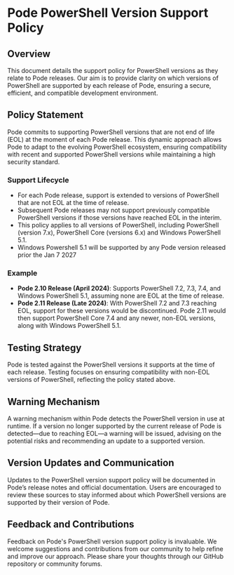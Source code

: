 # Pode PowerShell Version Support Policy

## Overview
This document details the support policy for PowerShell versions as they relate to Pode releases. Our aim is to provide clarity on which versions of PowerShell are supported by each release of Pode, ensuring a secure, efficient, and compatible development environment.

## Policy Statement
Pode commits to supporting PowerShell versions that are not end of life (EOL) at the moment of each Pode release. This dynamic approach allows Pode to adapt to the evolving PowerShell ecosystem, ensuring compatibility with recent and supported PowerShell versions while maintaining a high security standard.

### Support Lifecycle
- For each Pode release, support is extended to versions of PowerShell that are not EOL at the time of release.
- Subsequent Pode releases may not support previously compatible PowerShell versions if those versions have reached EOL in the interim.
- This policy applies to all versions of PowerShell, including PowerShell (version 7.x), PowerShell Core (versions 6.x) and Windows PowerShell 5.1.
- Windows Powershell 5.1 will be supported by any Pode version released prior the Jan 7 2027

### Example
- **Pode 2.10 Release (April 2024)**: Supports PowerShell 7.2, 7.3, 7.4, and Windows PowerShell 5.1, assuming none are EOL at the time of release.
- **Pode 2.11 Release (Late 2024)**: With PowerShell 7.2 and 7.3 reaching EOL, support for these versions would be discontinued. Pode 2.11 would then support PowerShell Core 7.4 and any newer, non-EOL versions, along with Windows PowerShell 5.1.

## Testing Strategy
Pode is tested against the PowerShell versions it supports at the time of each release. Testing focuses on ensuring compatibility with non-EOL versions of PowerShell, reflecting the policy stated above.

## Warning Mechanism
A warning mechanism within Pode detects the PowerShell version in use at runtime. If a version no longer supported by the current release of Pode is detected—due to reaching EOL—a warning will be issued, advising on the potential risks and recommending an update to a supported version.

## Version Updates and Communication
Updates to the PowerShell version support policy will be documented in Pode’s release notes and official documentation. Users are encouraged to review these sources to stay informed about which PowerShell versions are supported by their version of Pode.

## Feedback and Contributions
Feedback on Pode's PowerShell version support policy is invaluable. We welcome suggestions and contributions from our community to help refine and improve our approach. Please share your thoughts through our GitHub repository or community forums.

